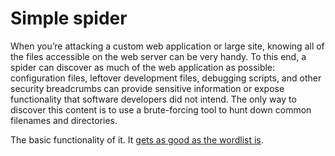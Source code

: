 # Simple spider

When you’re attacking a custom web application or large site, knowing all of the files accessible on the web
server can be very handy. To this end, a spider can discover as much of the web application as possible: configuration files, leftover development files, debugging scripts, and other security breadcrumbs can provide sensitive information or expose functionality that software developers did not intend.
The only way to discover this content is to use a brute-forcing tool to hunt down common filenames and directories.

The basic functionality of it. It [gets as good as the wordlist is](/bf_locations).


